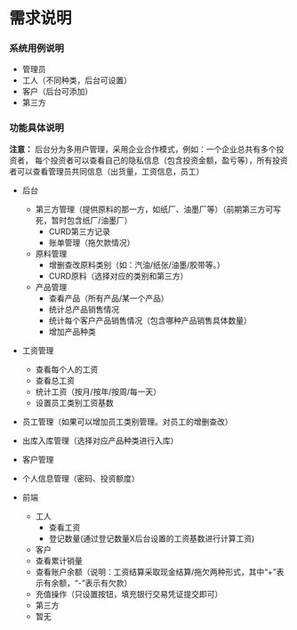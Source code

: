 # 需求说明
### 系统用例说明
- 管理员
- 工人（不同种类，后台可设置）
- 客户（后台可添加）
- 第三方
### 功能具体说明
__注意：__
后台分为多用户管理，采用企业合作模式，例如：一个企业总共有多个投资者，
每个投资者可以查看自己的隐私信息（包含投资金额，盈亏等），所有投资者可以查看管理员共同信息（出货量，工资信息，员工）

- 后台
  - 第三方管理（提供原料的那一方，如纸厂、油墨厂等）（前期第三方可写死，暂时包含纸厂/油墨厂）
    - CURD第三方记录
    - 账单管理（拖欠款情况）
  - 原料管理
    - 增删查改原料类别（如：汽油/纸张/油墨/胶带等。）
    - CURD原料（选择对应的类别和第三方）
  - 产品管理
    - 查看产品（所有产品/某一个产品）
    - 统计总产品销售情况
    - 统计每个客户产品销售情况（包含哪种产品销售具体数量）
    - 增加产品种类
 - 工资管理
    - 查看每个人的工资
    - 查看总工资
    - 统计工资（按月/按年/按周/每一天）
    - 设置员工类别工资基数
 - 员工管理（如果可以增加员工类别管理。对员工的增删查改）
 - 出库入库管理（选择对应产品种类进行入库）
 - 客户管理
 - 个人信息管理（密码、投资额度）

- 前端
  - 工人
    - 查看工资
    - 登记数量(通过登记数量X后台设置的工资基数进行计算工资)
  - 客户
   - 查看累计销量
   - 查看账户余额（说明：工资结算采取现金结算/拖欠两种形式，其中“+”表示有余额，“-”表示有欠款）
   - 充值操作（只设置按钮，填充银行交易凭证提交即可）
  - 第三方
   - 暂无
